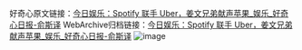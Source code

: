 好奇心原文链接：[今日娱乐：Spotify 联手 Uber，姜文兄弟献声苹果_娱乐_好奇心日报-俞斯译](https://www.qdaily.com/articles/3606.html)
WebArchive归档链接：[今日娱乐：Spotify 联手 Uber，姜文兄弟献声苹果_娱乐_好奇心日报-俞斯译](http://web.archive.org/web/20190623152541/https://www.qdaily.com/articles/3606.html)
![image](http://ww3.sinaimg.cn/large/007d5XDply1g3vbq68s1oj30u050rkjl)